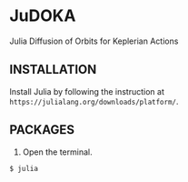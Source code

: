 # JuDOKA

Julia Diffusion of Orbits for Keplerian Actions

## INSTALLATION

Install Julia by following the instruction at `https://julialang.org/downloads/platform/`.

## PACKAGES

1) Open the terminal.

```
$ julia
```
